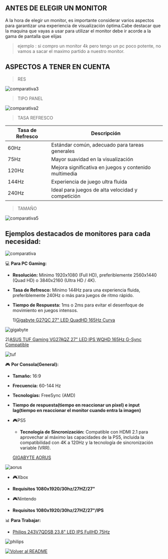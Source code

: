 ## ANTES DE ELEGIR UN MONITOR

A la hora de elegir un monitor, es importante considerar varios aspectos para garantizar una experiencia de visualización óptima.Cabe destacar que la maquina que vayas a usar para utilizar el monitor debe ir acorde a la gama de pantalla que elijas

>ejemplo : si compro un monitor 4k pero tengo un pc poco potente, no vamos a sacar el maximo partido a nuestro monitor.
## ASPECTOS A TENER EN CUENTA 
>RES

![comparativa3](img/res.png)

>TIPO PANEL

![comparativa2](img/desventajaspng.png)

>TASA REFRESCO

| Tasa de Refresco | Descripción                                   |
|------------------|-----------------------------------------------|
| 60Hz             | Estándar común, adecuado para tareas generales|
| 75Hz             | Mayor suavidad en la visualización            |
| 120Hz            | Mejora significativa en juegos y contenido multimedia |
| 144Hz            | Experiencia de juego ultra fluida             |
| 240Hz            | Ideal para juegos de alta velocidad y competición |

>TAMAÑO

![comparativa5](img/tamaño_monitor.jpg)



## Ejemplos destacados de monitores para cada necesidad:
![comparativa](img/comparativa.jpg)


 
 💻 **Para PC Gaming:**

- **Resolución:** Mínimo 1920x1080 (Full HD), preferiblemente 2560x1440 (Quad HD) o 3840x2160 (Ultra HD / 4K).
  
- **Tasa de Refresco:** Mínimo 144Hz para una experiencia fluida, preferiblemente 240Hz o más para juegos de ritmo rápido.
  
- **Tiempo de Respuesta:**  1ms o 2ms para evitar el desenfoque de movimiento en juegos intensos.

  1)[Gigabyte G27QC 27" LED QuadHD 165Hz Curva](https://www.pccomponentes.com/gigabyte-g27qc-27-led-quadhd-165hz-curva)

![gigabyte](img/gigabyte1.png)

  2)[ASUS TUF Gaming VG27AQZ 27" LED IPS WQHD 165Hz G-Sync Compatible](https://www.pccomponentes.com/asus-tuf-gaming-vg27aqz-27-led-ips-wqhd-165hz-g-sync-compatible)

![tuf](img/tuf1.png)
  
🎮 **Por Consola(General):**

- **Tamaño:** 16:9
- **Frecuencia:** 60-144 Hz
- **Tecnologías:** FreeSync (AMD)
- **Tiempo de respuesta(tiempo en reaccionar un pixel) e input lag(tiempo en reaccionar el monitor cuando entra la imagen)**

- 🎮PS5 
  - **Tecnología de Sincronización:** Compatible con HDMI 2.1 para aprovechar al máximo las capacidades de la PS5, incluida la compatibilidad con 4K a 120Hz y la tecnología de sincronización variable (VRR).


  [GIGABYTE AORUS](https://www.pccomponentes.com/gigabyte-aorus-fv43u-43-qled-ultrahd-4k-144hz-usb-c)

![aorus](img/aorus.png)

- 🎮Xbox
- **Requisitos 1080x1920/30hz/27HZ/27"**

- 🎮Nintendo
- **Requisitos 1080x1920/30hz/27HZ/27"/IPS** 


📊 **Para Trabajar:** 
  
- [Philips 243V7QDSB 23.8" LED IPS FullHD 75Hz](https://www.pccomponentes.com/philips-243v7qdsb-238-led-ips-fullhd-75hz)

![philips](img/philips.png)











[![Volver al README](img/seccion.png)](README.md)
